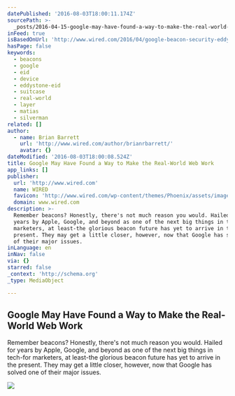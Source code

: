 ```yaml
---
datePublished: '2016-08-03T18:00:11.174Z'
sourcePath: >-
  _posts/2016-04-15-google-may-have-found-a-way-to-make-the-real-world-web-work.md
inFeed: true
isBasedOnUrl: 'http://www.wired.com/2016/04/google-beacon-security-eddystone/'
hasPage: false
keywords:
  - beacons
  - google
  - eid
  - device
  - eddystone-eid
  - suitcase
  - real-world
  - layer
  - matias
  - silverman
related: []
author:
  - name: Brian Barrett
    url: 'http://www.wired.com/author/brianrbarrett/'
    avatar: {}
dateModified: '2016-08-03T18:00:08.524Z'
title: Google May Have Found a Way to Make the Real-World Web Work
app_links: []
publisher:
  url: 'http://www.wired.com'
  name: WIRED
  favicon: 'http://www.wired.com/wp-content/themes/Phoenix/assets/images/favicon.ico'
  domain: www.wired.com
description: >-
  Remember beacons? Honestly, there's not much reason you would. Hailed for
  years by Apple, Google, and beyond as one of the next big things in tech-for
  marketers, at least-the glorious beacon future has yet to arrive in the
  present. They may get a little closer, however, now that Google has solved one
  of their major issues.
inLanguage: en
inNav: false
via: {}
starred: false
_context: 'http://schema.org'
_type: MediaObject

---
```

<article style=""><h1>Google May Have Found a Way to Make the Real-World Web Work</h1><p>Remember beacons? Honestly, there's not much reason you would. Hailed for years by Apple, Google, and beyond as one of the next big things in tech-for marketers, at least-the glorious beacon future has yet to arrive in the present. They may get a little closer, however, now that Google has solved one of their major issues.</p><img src="http://www.wired.com/wp-content/uploads/2016/04/GettyImages-505252351-f-1200x630.jpg" /></article>